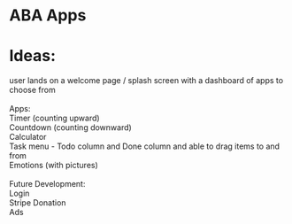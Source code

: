 # ABA Apps

# Ideas:
user lands on a welcome page / splash screen with a dashboard of apps to choose from <br>
<br>
Apps: <br>
Timer (counting upward) <br>
Countdown (counting downward) <br>
Calculator <br>
Task menu - Todo column and Done column and able to drag items to and from <br>
Emotions (with pictures) <br>
<br>
Future Development: <br>
Login <br>
Stripe Donation <br>
Ads <br>

